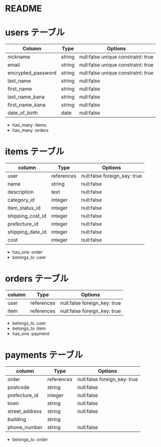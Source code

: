 # README

# users テーブル

| Column             | Type   | Options                              |
| ------------------ | ------ | ------------------------------------ |
| nickname           | string | null:false unique constraint: true   |
| email              | string | null:false unique constraint: true   |
| encrypted_password | string | null:false unique constraint: true   |
| last_name          | string | null:false                           |
| first_name         | string | null:false                           |
| last_name_kana     | string | null:false                           |
| first_name_kana    | string | null:false                           |
| date_of_birth      | date   | null:false                           |

 - has_many :items
 - has_many :orders

  # items テーブル

| column             | Type    | Options                              |
| ------------------ | ------  | ------------------------------------ |
| user               | references | null:false  foreign_key: true        |
| name               | string  | null:false                           |
| description        | text    | null:false                           |
| category_id        | integer    | null:false                           |
| item_status_id     | integer    | null:false                           |
| shipping_cost_id   | integer    | null:false                           |
| prefecture_id      | integer    | null:false                           |
| shipping_date_id   | integer    | null:false                           |
|      cost         | integer  | null:false                           |

- has_one :order
- belongs_to :user

# orders テーブル

| column             | Type        | Options                              |
| ------------------ | ----------- | ------------------------------------ |
| user               | references  | null:false foreign_key: true         |
| item               | references  | null:false foreign_key: true         |

- belongs_to :user
- belongs_to :item
- has_one :payment

# payments テーブル

| column             | Type         | Options                              |
| ------------------ | ------------ | ------------------------------------ |
| order             | references   | null:false foreign_key: true         |
| postcode           | string       | null:false                           |
| prefecture_id      | integer      | null:false                           |
| town               | string       | null:false                           |
| street_address     | string       | null:false                           |
| building           | string       |                                      |
| phone_number       | string       | null:false                        |

- belongs_to :order